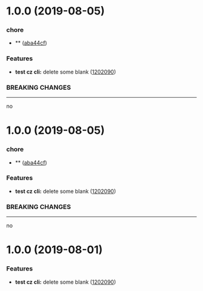 # 1.0.0 (2019-08-05)


### chore

* ** ([aba44cf](https://github.com/lyj505/leetcode_javascript/commit/aba44cf))


### Features

* **test cz cli:** delete some blank ([1202090](https://github.com/lyj505/leetcode_javascript/commit/1202090))


### BREAKING CHANGES

* ****

no



# 1.0.0 (2019-08-05)


### chore

* ** ([aba44cf](https://github.com/lyj505/leetcode_javascript/commit/aba44cf))


### Features

* **test cz cli:** delete some blank ([1202090](https://github.com/lyj505/leetcode_javascript/commit/1202090))


### BREAKING CHANGES

* ****

no



# 1.0.0 (2019-08-01)


### Features

* **test cz cli:** delete some blank ([1202090](https://github.com/lyj505/leetcode_javascript/commit/1202090))



